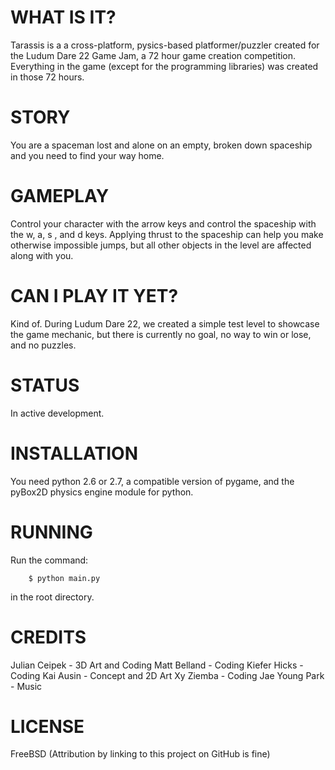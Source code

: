 WHAT IS IT?
===========

Tarassis is a a cross-platform, pysics-based platformer/puzzler created for the Ludum Dare 22 Game Jam, a 72 hour game creation competition.
Everything in the game (except for the programming libraries) was created in those 72 hours.

STORY
=====
You are a spaceman lost and alone on an empty, broken down spaceship and you need to find your way home. 


GAMEPLAY
========

Control your character with the arrow keys and control the spaceship with the w, a, s , and d keys. Applying thrust to the spaceship can help you make otherwise impossible jumps,
but all other objects in the level are affected along with you.


CAN I PLAY IT YET?
=================
Kind of. During Ludum Dare 22, we created a simple test level to showcase the game mechanic, but there is currently no goal, no way to win or lose, and no puzzles.

STATUS
======
In active development.

INSTALLATION
============
You need python 2.6 or 2.7, a compatible version of pygame, and the pyBox2D physics engine module for python.


RUNNING
=======
Run the command:

        $ python main.py

in the root directory.


CREDITS
=======
Julian Ceipek - 3D Art and Coding
Matt Belland - Coding
Kiefer Hicks - Coding
Kai Ausin - Concept and 2D Art
Xy Ziemba - Coding
Jae Young Park - Music


LICENSE
=======
FreeBSD (Attribution by linking to this project on GitHub is fine)
